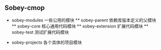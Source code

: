 ## Sobey-cmop

* sobey-modules 一些公用的模块
** sobey-parent 依赖库版本定义的父模块
** sobey-core 核心通用代码模块
** sobey-extension 扩展代码模块
** sobey-test 测试扩展代码模块

* sobey-projects 各个具体的项目模块

